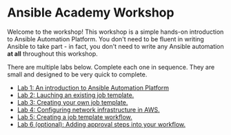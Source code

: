 # Ansible Academy Workshop

Welcome to the workshop! This workshop is a simple hands-on introduction to Ansible Automation Platform. You don't need to be fluent in writing Ansible to
take part - in fact, you don't need to write any Ansible automation **at all** throughout this workshop.

There are multiple labs below. Complete each one in sequence. They are small and designed to be very quick to complete.

* [Lab 1: An introduction to Ansible Automation Platform](/student_guide/Lab_1_Introduction.md)
* [Lab 2: Lauching an existing job template.](/student_guide/Lab_2_Launching_a_job.md)
* [Lab 3: Creating your own job template.](/student_guide/Lab_3_Creating_a_job_template.md)
* [Lab 4: Configuring network infrastructure in AWS.](/student_guide/Lab_4_Network_infrastructure.md)
* [Lab 5: Creating a job template workflow.](/student_guide/Lab_5_Creating_a_job_workflow.md)
* [Lab 6 (optional): Adding approval steps into your workflow.](/student_guide/Lab_6_Workflow_approvals.md)
